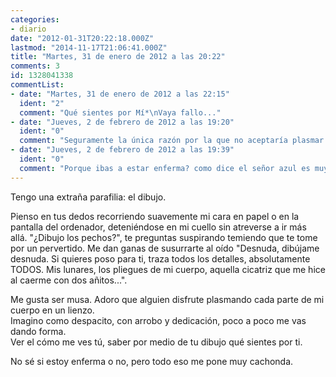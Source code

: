 ```yaml
---
categories:
- diario
date: "2012-01-31T20:22:18.000Z"
lastmod: "2014-11-17T21:06:41.000Z"
title: "Martes, 31 de enero de 2012 a las 20:22"
comments: 3
id: 1328041338
commentList:
- date: "Martes, 31 de enero de 2012 a las 22:15"
  ident: "2"
  comment: "Qué sientes por Mí*\nVaya fallo..."
- date: "Jueves, 2 de febrero de 2012 a las 19:20"
  ident: "0"
  comment: "Seguramente la única razón por la que no aceptaría plasmar cada parte de tu cuerpo sería por miedo a hacerlo mal. O no... es sólo una suposición hipotética Igualmente yo de ti se lo propondría, piensa que \'\'el no, ya lo tienes\'\' xD Y no, desde mi punto de vista no estás enferma, es más, me parece bonito."
- date: "Jueves, 2 de febrero de 2012 a las 19:39"
  ident: "0"
  comment: "Porque ibas a estar enferma? como dice el señor azul es muy bonito, a cada uno con sus gustos, hay gente a la que le va el fisting y a ti te va que te plasmen desnuda."
---
```


Tengo una extraña parafilia: el dibujo.  
  
Pienso en tus dedos recorriendo suavemente mi cara en papel o en la pantalla del ordenador, deteniéndose en mi cuello sin atreverse a ir más allá. "¿Dibujo los pechos?", te preguntas suspirando temiendo que te tome por un pervertido. Me dan ganas de susurrarte al oído "Desnuda, dibújame desnuda. Si quieres poso para ti, traza todos los detalles, absolutamente TODOS. Mis lunares, los pliegues de mi cuerpo, aquella cicatriz que me hice al caerme con dos añitos...".  
  
Me gusta ser musa. Adoro que alguien disfrute plasmando cada parte de mi cuerpo en un lienzo.  
Imagino como despacito, con arrobo y dedicación, poco a poco me vas dando forma.  
Ver el cómo me ves tú, saber por medio de tu dibujo qué sientes por ti.  
  
No sé si estoy enferma o no, pero todo eso me pone muy cachonda.